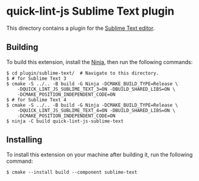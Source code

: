 # quick-lint-js Sublime Text plugin

This directory contains a plugin for the [Sublime Text editor](https://www.sublimetext.com/).

## Building

To build this extension, install the [Ninja](https://ninja-build.org/), then run the following commands:

    $ cd plugin/sublime-text/  # Navigate to this directory.
    $ # for Sublime Text 3
    $ cmake -S ../.. -B build -G Ninja -DCMAKE_BUILD_TYPE=Release \
        -DQUICK_LINT_JS_SUBLIME_TEXT_3=ON -DBUILD_SHARED_LIBS=ON \
        -DCMAKE_POSITION_INDEPENDENT_CODE=ON
    $ # for Sublime Text 4
    $ cmake -S ../.. -B build -G Ninja -DCMAKE_BUILD_TYPE=Release \
        -DQUICK_LINT_JS_SUBLIME_TEXT_4=ON -DBUILD_SHARED_LIBS=ON \
        -DCMAKE_POSITION_INDEPENDENT_CODE=ON
    $ ninja -C build quick-lint-js-sublime-text

## Installing

To install this extension on your machine after building it, run the following command:

    $ cmake --install build --component sublime-text
